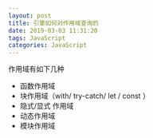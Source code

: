 ```yaml
---
layout: post
title: 引擎如何对作用域查询的
date: 2019-03-03 11:31:20
tags: JavaScript
categories: JavaScript
---
```


作用域有如下几种

- 函数作用域
- 块作用域（with/ try-catch/ let / const ）
- 隐式/显式 作用域
- 动态作用域
- 模块作用域